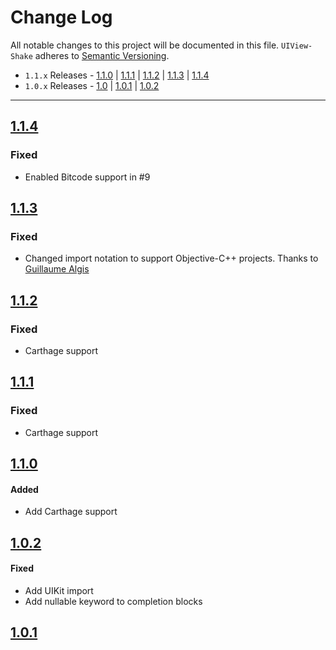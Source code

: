 # Change Log
All notable changes to this project will be documented in this file.
`UIView-Shake` adheres to [Semantic Versioning](http://semver.org/).

- `1.1.x` Releases - [1.1.0](#110) | [1.1.1](#111) | [1.1.2](#112) | [1.1.3](#113) | [1.1.4](#114)  
- `1.0.x` Releases - [1.0](#10) | [1.0.1](#101) | [1.0.2](#102) 

---

## [1.1.4](https://github.com/andreamazz/UIView-Shake/releases/tag/1.1.4)

### Fixed 
- Enabled Bitcode support in #9  

## [1.1.3](https://github.com/andreamazz/UIView-Shake/releases/tag/1.1.3)

### Fixed 
- Changed import notation to support Objective-C++ projects. Thanks to [Guillaume Algis](https://github.com/guillaume-algis)  

## [1.1.2](https://github.com/andreamazz/UIView-Shake/releases/tag/1.1.2)

### Fixed 
- Carthage support

## [1.1.1](https://github.com/andreamazz/UIView-Shake/releases/tag/1.1.1)

### Fixed 
- Carthage support

## [1.1.0](https://github.com/andreamazz/UIView-Shake/releases/tag/1.1.0)

#### Added  
- Add Carthage support   

## [1.0.2](https://github.com/andreamazz/UIView-Shake/releases/tag/1.0.2)

#### Fixed  
- Add UIKit import  
- Add nullable keyword to completion blocks  

## [1.0.1](https://github.com/andreamazz/UIView-Shake/releases/tag/1.0.1)

